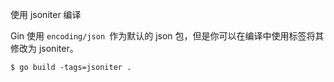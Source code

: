 使用 jsoniter 编译

Gin 使用 ``encoding/json ``作为默认的 json 包，但是你可以在编译中使用标签将其修改为 jsoniter。
```
$ go build -tags=jsoniter .
```
